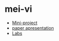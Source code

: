 # mei-vi

- [Mini-project](https://github.com/v1centebarros/mei-vi-p1)
- [paper apresentation](https://github.com/MarianaAndrad/mei-vi/tree/main/apresentation)
- [Labs](https://github.com/v1centebarros/mei-vi-labs)

